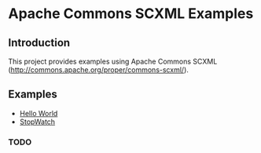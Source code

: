 # Apache Commons SCXML Examples

## Introduction

This project provides examples using Apache Commons SCXML (http://commons.apache.org/proper/commons-scxml/).

## Examples

- [Hello World](hello-world/)
- [StopWatch](stopwatch/)

### TODO
